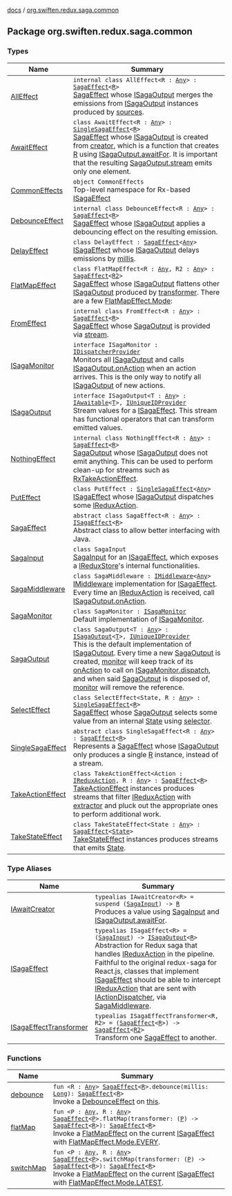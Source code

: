 [docs](../index.md) / [org.swiften.redux.saga.common](./index.md)

## Package org.swiften.redux.saga.common

### Types

| Name | Summary |
|---|---|
| [AllEffect](-all-effect/index.md) | `internal class AllEffect<R : `[`Any`](https://kotlinlang.org/api/latest/jvm/stdlib/kotlin/-any/index.html)`> : `[`SagaEffect`](-saga-effect/index.md)`<`[`R`](-all-effect/index.md#R)`>`<br>[SagaEffect](-saga-effect/index.md) whose [ISagaOutput](-i-saga-output/index.md) merges the emissions from [ISagaOutput](-i-saga-output/index.md) instances produced by [sources](-all-effect/sources.md). |
| [AwaitEffect](-await-effect/index.md) | `class AwaitEffect<R : `[`Any`](https://kotlinlang.org/api/latest/jvm/stdlib/kotlin/-any/index.html)`> : `[`SingleSagaEffect`](-single-saga-effect/index.md)`<`[`R`](-await-effect/index.md#R)`>`<br>[SagaEffect](-saga-effect/index.md) whose [ISagaOutput](-i-saga-output/index.md) is created from [creator](-await-effect/creator.md), which is a function that creates [R](-await-effect/index.md#R) using [ISagaOutput.awaitFor](../org.swiften.redux.core/-i-awaitable/await-for.md). It is important that the resulting [SagaOutput.stream](-saga-output/stream.md) emits only one element. |
| [CommonEffects](-common-effects/index.md) | `object CommonEffects`<br>Top-level namespace for Rx-based [ISagaEffect](-i-saga-effect.md) |
| [DebounceEffect](-debounce-effect/index.md) | `internal class DebounceEffect<R : `[`Any`](https://kotlinlang.org/api/latest/jvm/stdlib/kotlin/-any/index.html)`> : `[`SagaEffect`](-saga-effect/index.md)`<`[`R`](-debounce-effect/index.md#R)`>`<br>[SagaEffect](-saga-effect/index.md) whose [ISagaOutput](-i-saga-output/index.md) applies a debouncing effect on the resulting emission. |
| [DelayEffect](-delay-effect/index.md) | `class DelayEffect : `[`SagaEffect`](-saga-effect/index.md)`<`[`Any`](https://kotlinlang.org/api/latest/jvm/stdlib/kotlin/-any/index.html)`>`<br>[ISagaEffect](-i-saga-effect.md) whose [ISagaOutput](-i-saga-output/index.md) delays emissions by [millis](-delay-effect/millis.md). |
| [FlatMapEffect](-flat-map-effect/index.md) | `class FlatMapEffect<R : `[`Any`](https://kotlinlang.org/api/latest/jvm/stdlib/kotlin/-any/index.html)`, R2 : `[`Any`](https://kotlinlang.org/api/latest/jvm/stdlib/kotlin/-any/index.html)`> : `[`SagaEffect`](-saga-effect/index.md)`<`[`R2`](-flat-map-effect/index.md#R2)`>`<br>[SagaEffect](-saga-effect/index.md) whose [ISagaOutput](-i-saga-output/index.md) flattens other [ISagaOutput](-i-saga-output/index.md) produced by [transformer](-flat-map-effect/transformer.md). There are a few [FlatMapEffect.Mode](-flat-map-effect/-mode/index.md): |
| [FromEffect](-from-effect/index.md) | `internal class FromEffect<R : `[`Any`](https://kotlinlang.org/api/latest/jvm/stdlib/kotlin/-any/index.html)`> : `[`SagaEffect`](-saga-effect/index.md)`<`[`R`](-from-effect/index.md#R)`>`<br>[SagaEffect](-saga-effect/index.md) whose [SagaOutput](-saga-output/index.md) is provided via [stream](-from-effect/stream.md). |
| [ISagaMonitor](-i-saga-monitor/index.md) | `interface ISagaMonitor : `[`IDispatcherProvider`](../org.swiften.redux.core/-i-dispatcher-provider/index.md)<br>Monitors all [ISagaOutput](-i-saga-output/index.md) and calls [ISagaOutput.onAction](-i-saga-output/on-action.md) when an action arrives. This is the only way to notify all [ISagaOutput](-i-saga-output/index.md) of new actions. |
| [ISagaOutput](-i-saga-output/index.md) | `interface ISagaOutput<T : `[`Any`](https://kotlinlang.org/api/latest/jvm/stdlib/kotlin/-any/index.html)`> : `[`IAwaitable`](../org.swiften.redux.core/-i-awaitable/index.md)`<`[`T`](-i-saga-output/index.md#T)`>, `[`IUniqueIDProvider`](../org.swiften.redux.core/-i-unique-i-d-provider/index.md)<br>Stream values for a [ISagaEffect](-i-saga-effect.md). This stream has functional operators that can transform emitted values. |
| [NothingEffect](-nothing-effect/index.md) | `internal class NothingEffect<R : `[`Any`](https://kotlinlang.org/api/latest/jvm/stdlib/kotlin/-any/index.html)`> : `[`SagaEffect`](-saga-effect/index.md)`<`[`R`](-nothing-effect/index.md#R)`>`<br>[SagaOutput](-saga-output/index.md) whose [ISagaOutput](-i-saga-output/index.md) does not emit anything. This can be used to perform clean-up for streams such as [RxTakeActionEffect](#). |
| [PutEffect](-put-effect/index.md) | `class PutEffect : `[`SingleSagaEffect`](-single-saga-effect/index.md)`<`[`Any`](https://kotlinlang.org/api/latest/jvm/stdlib/kotlin/-any/index.html)`>`<br>[ISagaEffect](-i-saga-effect.md) whose [ISagaOutput](-i-saga-output/index.md) dispatches some [IReduxAction](../org.swiften.redux.core/-i-redux-action.md). |
| [SagaEffect](-saga-effect/index.md) | `abstract class SagaEffect<R : `[`Any`](https://kotlinlang.org/api/latest/jvm/stdlib/kotlin/-any/index.html)`> : `[`ISagaEffect`](-i-saga-effect.md)`<`[`R`](-saga-effect/index.md#R)`>`<br>Abstract class to allow better interfacing with Java. |
| [SagaInput](-saga-input/index.md) | `class SagaInput`<br>[SagaInput](-saga-input/index.md) for an [ISagaEffect](-i-saga-effect.md), which exposes a [IReduxStore](../org.swiften.redux.core/-i-redux-store.md)'s internal functionalities. |
| [SagaMiddleware](-saga-middleware/index.md) | `class SagaMiddleware : `[`IMiddleware`](../org.swiften.redux.core/-i-middleware.md)`<`[`Any`](https://kotlinlang.org/api/latest/jvm/stdlib/kotlin/-any/index.html)`>`<br>[IMiddleware](../org.swiften.redux.core/-i-middleware.md) implementation for [ISagaEffect](-i-saga-effect.md). Every time an [IReduxAction](../org.swiften.redux.core/-i-redux-action.md) is received, call [ISagaOutput.onAction](-i-saga-output/on-action.md). |
| [SagaMonitor](-saga-monitor/index.md) | `class SagaMonitor : `[`ISagaMonitor`](-i-saga-monitor/index.md)<br>Default implementation of [ISagaMonitor](-i-saga-monitor/index.md). |
| [SagaOutput](-saga-output/index.md) | `class SagaOutput<T : `[`Any`](https://kotlinlang.org/api/latest/jvm/stdlib/kotlin/-any/index.html)`> : `[`ISagaOutput`](-i-saga-output/index.md)`<`[`T`](-saga-output/index.md#T)`>, `[`IUniqueIDProvider`](../org.swiften.redux.core/-i-unique-i-d-provider/index.md)<br>This is the default implementation of [ISagaOutput](-i-saga-output/index.md). Every time a new [SagaOutput](-saga-output/index.md) is created, [monitor](-saga-output/monitor.md) will keep track of its [onAction](-saga-output/on-action.md) to call on [ISagaMonitor.dispatch](../org.swiften.redux.core/-i-dispatcher-provider/dispatch.md), and when said [SagaOutput](-saga-output/index.md) is disposed of, [monitor](-saga-output/monitor.md) will remove the reference. |
| [SelectEffect](-select-effect/index.md) | `class SelectEffect<State, R : `[`Any`](https://kotlinlang.org/api/latest/jvm/stdlib/kotlin/-any/index.html)`> : `[`SingleSagaEffect`](-single-saga-effect/index.md)`<`[`R`](-select-effect/index.md#R)`>`<br>[SagaEffect](-saga-effect/index.md) whose [SagaOutput](-saga-output/index.md) selects some value from an internal [State](-select-effect/index.md#State) using [selector](-select-effect/selector.md). |
| [SingleSagaEffect](-single-saga-effect/index.md) | `abstract class SingleSagaEffect<R : `[`Any`](https://kotlinlang.org/api/latest/jvm/stdlib/kotlin/-any/index.html)`> : `[`SagaEffect`](-saga-effect/index.md)`<`[`R`](-single-saga-effect/index.md#R)`>`<br>Represents a [SagaEffect](-saga-effect/index.md) whose [ISagaOutput](-i-saga-output/index.md) only produces a single [R](-single-saga-effect/index.md#R) instance, instead of a stream. |
| [TakeActionEffect](-take-action-effect/index.md) | `class TakeActionEffect<Action : `[`IReduxAction`](../org.swiften.redux.core/-i-redux-action.md)`, R : `[`Any`](https://kotlinlang.org/api/latest/jvm/stdlib/kotlin/-any/index.html)`> : `[`SagaEffect`](-saga-effect/index.md)`<`[`R`](-take-action-effect/index.md#R)`>`<br>[TakeActionEffect](-take-action-effect/index.md) instances produces streams that filter [IReduxAction](../org.swiften.redux.core/-i-redux-action.md) with [extractor](-take-action-effect/extractor.md) and pluck out the appropriate ones to perform additional work. |
| [TakeStateEffect](-take-state-effect/index.md) | `class TakeStateEffect<State : `[`Any`](https://kotlinlang.org/api/latest/jvm/stdlib/kotlin/-any/index.html)`> : `[`SagaEffect`](-saga-effect/index.md)`<`[`State`](-take-state-effect/index.md#State)`>`<br>[TakeStateEffect](-take-state-effect/index.md) instances produces streams that emits [State](-take-state-effect/index.md#State). |

### Type Aliases

| Name | Summary |
|---|---|
| [IAwaitCreator](-i-await-creator.md) | `typealias IAwaitCreator<R> = suspend (`[`SagaInput`](-saga-input/index.md)`) -> `[`R`](-i-await-creator.md#R)<br>Produces a value using [SagaInput](-saga-input/index.md) and [ISagaOutput.awaitFor](../org.swiften.redux.core/-i-awaitable/await-for.md). |
| [ISagaEffect](-i-saga-effect.md) | `typealias ISagaEffect<R> = (`[`SagaInput`](-saga-input/index.md)`) -> `[`ISagaOutput`](-i-saga-output/index.md)`<`[`R`](-i-saga-effect.md#R)`>`<br>Abstraction for Redux saga that handles [IReduxAction](../org.swiften.redux.core/-i-redux-action.md) in the pipeline. Faithful to the original redux-saga for React.js, classes that implement [ISagaEffect](-i-saga-effect.md) should be able to intercept [IReduxAction](../org.swiften.redux.core/-i-redux-action.md) that are sent with [IActionDispatcher](../org.swiften.redux.core/-i-action-dispatcher.md), via [SagaMiddleware](-saga-middleware/index.md). |
| [ISagaEffectTransformer](-i-saga-effect-transformer.md) | `typealias ISagaEffectTransformer<R, R2> = (`[`SagaEffect`](-saga-effect/index.md)`<`[`R`](-i-saga-effect-transformer.md#R)`>) -> `[`SagaEffect`](-saga-effect/index.md)`<`[`R2`](-i-saga-effect-transformer.md#R2)`>`<br>Transform one [SagaEffect](-saga-effect/index.md) to another. |

### Functions

| Name | Summary |
|---|---|
| [debounce](debounce.md) | `fun <R : `[`Any`](https://kotlinlang.org/api/latest/jvm/stdlib/kotlin/-any/index.html)`> `[`SagaEffect`](-saga-effect/index.md)`<`[`R`](debounce.md#R)`>.debounce(millis: `[`Long`](https://kotlinlang.org/api/latest/jvm/stdlib/kotlin/-long/index.html)`): `[`SagaEffect`](-saga-effect/index.md)`<`[`R`](debounce.md#R)`>`<br>Invoke a [DebounceEffect](-debounce-effect/index.md) on [this](debounce/-this-.md). |
| [flatMap](flat-map.md) | `fun <P : `[`Any`](https://kotlinlang.org/api/latest/jvm/stdlib/kotlin/-any/index.html)`, R : `[`Any`](https://kotlinlang.org/api/latest/jvm/stdlib/kotlin/-any/index.html)`> `[`SagaEffect`](-saga-effect/index.md)`<`[`P`](flat-map.md#P)`>.flatMap(transformer: (`[`P`](flat-map.md#P)`) -> `[`SagaEffect`](-saga-effect/index.md)`<`[`R`](flat-map.md#R)`>): `[`SagaEffect`](-saga-effect/index.md)`<`[`R`](flat-map.md#R)`>`<br>Invoke a [FlatMapEffect](-flat-map-effect/index.md) on the current [ISagaEffect](-i-saga-effect.md) with [FlatMapEffect.Mode.EVERY](-flat-map-effect/-mode/-e-v-e-r-y.md). |
| [switchMap](switch-map.md) | `fun <P : `[`Any`](https://kotlinlang.org/api/latest/jvm/stdlib/kotlin/-any/index.html)`, R : `[`Any`](https://kotlinlang.org/api/latest/jvm/stdlib/kotlin/-any/index.html)`> `[`SagaEffect`](-saga-effect/index.md)`<`[`P`](switch-map.md#P)`>.switchMap(transformer: (`[`P`](switch-map.md#P)`) -> `[`SagaEffect`](-saga-effect/index.md)`<`[`R`](switch-map.md#R)`>): `[`SagaEffect`](-saga-effect/index.md)`<`[`R`](switch-map.md#R)`>`<br>Invoke a [FlatMapEffect](-flat-map-effect/index.md) on the current [ISagaEffect](-i-saga-effect.md) with [FlatMapEffect.Mode.LATEST](-flat-map-effect/-mode/-l-a-t-e-s-t.md). |
